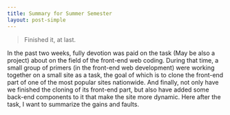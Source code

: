 ```yaml
---
title: Summary for Summer Semester
layout: post-simple
---
```


> Finished it, at last.

In the past two weeks, fully devotion was paid on the task
 (May be also a project) about on the field of the front-end
web coding. During that time, a small group of primers (in 
the front-end web development) were working together on a small 
site as a task, the goal of which is to clone the front-end
part of one of the most popular sites nationwide. And finally, 
not only have we finished the cloning of its front-end part, 
but also have added some back-end components to it that make
the site more dynamic. Here after the task, I want to summarize
the gains and faults.





